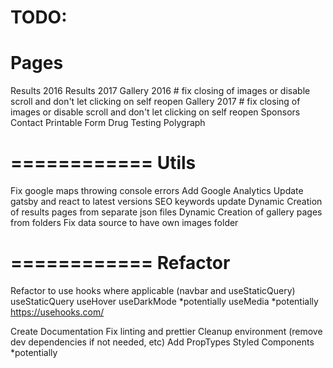 TODO:
============
Pages
============
Results 2016
Results 2017
Gallery 2016 
    # fix closing of images or disable scroll and don't let clicking on self reopen
Gallery 2017
    # fix closing of images or disable scroll and don't let clicking on self reopen
Sponsors
Contact
Printable Form
Drug Testing
Polygraph

============
Utils
============
Fix google maps throwing console errors
Add Google Analytics
Update gatsby and react to latest versions
SEO keywords update
Dynamic Creation of results pages from separate json files
Dynamic Creation of gallery pages from folders
Fix data source to have own images folder

============
Refactor
============
Refactor to use hooks where applicable (navbar and useStaticQuery)
    useStaticQuery
    useHover
    useDarkMode *potentially
    useMedia *potentially
    https://usehooks.com/

Create Documentation
Fix linting and prettier
Cleanup environment (remove dev dependencies if not needed, etc)
Add PropTypes
Styled Components *potentially